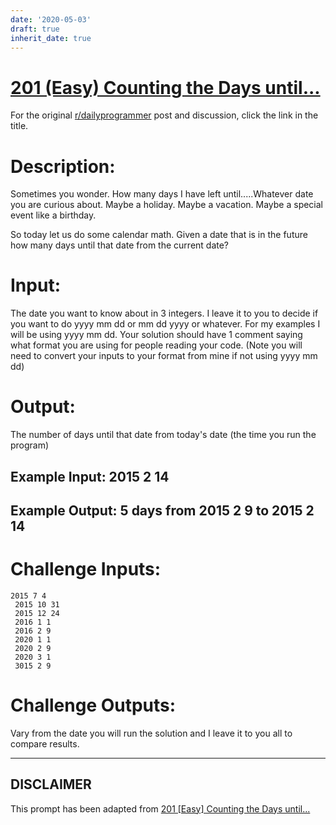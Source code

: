 ```yaml
---
date: '2020-05-03'
draft: true
inherit_date: true
---
```


# [201 (Easy) Counting the Days until...](https://www.reddit.com/r/dailyprogrammer/comments/2vc5xq/20150209_challenge_201_easy_counting_the_days/)

For the original [r/dailyprogrammer](https://www.reddit.com/r/dailyprogrammer/) post and discussion, click the link in the title.

# Description:
Sometimes you wonder. How many days I have left until.....Whatever date you are curious about. Maybe a holiday. Maybe a vacation. Maybe a special event like a birthday. 

So today let us do some calendar math. Given a date that is in the future how many days until that date from the current date?

# Input:
The date you want to know about in 3 integers. I leave it to you to decide if you want to do yyyy mm dd or mm dd yyyy or whatever. For my examples I will be using yyyy mm dd. Your solution should have 1 comment saying what format you are using for people reading your code. (Note you will need to convert your inputs to your format from mine if not using yyyy mm dd)

# Output:
The number of days until that date from today's date (the time you run the program)

## Example Input: 2015 2 14
## Example Output: 5 days from 2015 2 9 to  2015 2 14
# Challenge Inputs:

```
2015 7 4
 2015 10 31
 2015 12 24
 2016 1 1
 2016 2 9
 2020 1 1
 2020 2 9
 2020 3 1
 3015 2 9
```
# Challenge Outputs:
Vary from the date you will run the solution and I leave it to you all to compare results.


----
## **DISCLAIMER**
This prompt has been adapted from [201 [Easy] Counting the Days until...](https://www.reddit.com/r/dailyprogrammer/comments/2vc5xq/20150209_challenge_201_easy_counting_the_days/
)
